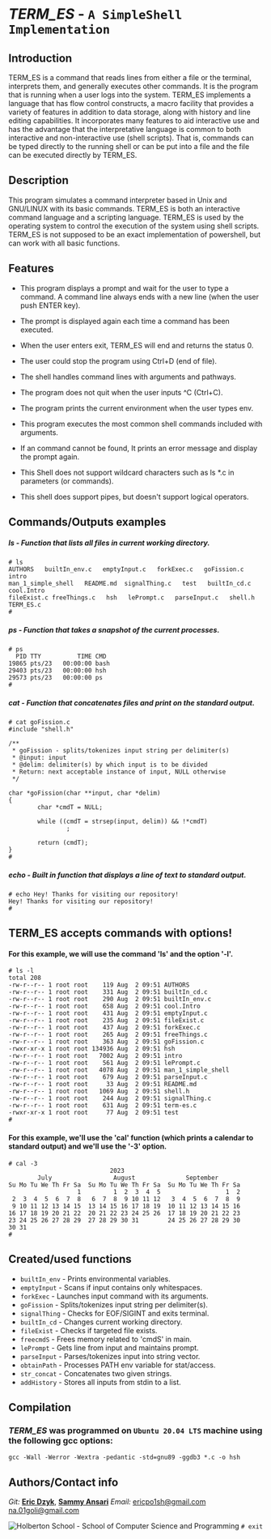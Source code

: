 # *TERM_ES* - `A SimpleShell Implementation`
## Introduction

TERM_ES is a command that reads lines from either a file or
the terminal, interprets them, and generally executes other commands.
It is the program that is running when a user logs into the system. TERM_ES implements a language that has flow control constructs, a macro facility that provides a variety of features in addition to data storage, along with history and line editing capabilities. It incorporates many features to aid interactive use and has the advantage that the interpretative language is common to both interactive and non-interactive use (shell scripts).  That is, commands can be typed directly to the running shell or can be put into a file and the file can be executed directly by TERM_ES.

## Description 
This program simulates a command interpreter based in Unix and GNU/LINUX with its basic commands. TERM_ES is both an interactive command language and a scripting language. TERM_ES is used by the operating system to control the execution of the system using shell scripts. TERM_ES is not supposed to be an exact implementation of powershell, but can work with all basic functions.

## Features 

- This program displays a prompt and wait for the user to type a command. A command line always ends with a new line (when the user push ENTER key).

- The prompt is displayed again each time a command has been executed.
- When the user enters exit, TERM_ES will end and returns the status 0.
- The user could stop the program using Ctrl+D (end of file).

- The shell handles command lines with arguments and pathways.

- The program does not quit when the user inputs ^C (Ctrl+C).

- The program prints the current environment when the user types env.

- This program executes the most common shell commands included with arguments.

- If an command cannot be found, It prints an error message and display the prompt again.

- This Shell does not support wildcard characters such as ls *.c in parameters (or commands). 

- This shell does support pipes, but doesn't support logical operators.

## Commands/Outputs examples

##### ls - Function that lists all files in current working directory.
```
# ls
AUTHORS   builtIn_env.c   emptyInput.c   forkExec.c   goFission.c   intro   
man_1_simple_shell   README.md  signalThing.c   test   builtIn_cd.c   cool.Intro 
fileExist.c freeThings.c   hsh   lePrompt.c   parseInput.c   shell.h   TERM_ES.c
#
```
##### ps - Function that takes a snapshot of the current processes.
```
# ps  
  PID TTY          TIME CMD
19865 pts/23   00:00:00 bash
29403 pts/23   00:00:00 hsh
29573 pts/23   00:00:00 ps
#
```
##### cat - Function that concatenates files and print on the standard output.
```
# cat goFission.c
#include "shell.h"

/**
 * goFission - splits/tokenizes input string per delimiter(s)
 * @input: input
 * @delim: delimiter(s) by which input is to be divided
 * Return: next acceptable instance of input, NULL otherwise
 */

char *goFission(char **input, char *delim)
{
        char *cmdT = NULL;

        while ((cmdT = strsep(input, delim)) && !*cmdT)
                ;

        return (cmdT);
}
# 
```
##### echo - Built in function that displays a line of text to standard output.
```
# echo Hey! Thanks for visiting our repository!
Hey! Thanks for visiting our repository!
# 
```
## TERM_ES accepts commands with options!

#### For this example, we will use the command 'ls' and the option '-l'.
```
# ls -l
total 208
-rw-r--r-- 1 root root    119 Aug  2 09:51 AUTHORS
-rw-r--r-- 1 root root    331 Aug  2 09:51 builtIn_cd.c
-rw-r--r-- 1 root root    290 Aug  2 09:51 builtIn_env.c
-rw-r--r-- 1 root root    658 Aug  2 09:51 cool.Intro
-rw-r--r-- 1 root root    431 Aug  2 09:51 emptyInput.c
-rw-r--r-- 1 root root    235 Aug  2 09:51 fileExist.c
-rw-r--r-- 1 root root    437 Aug  2 09:51 forkExec.c
-rw-r--r-- 1 root root    265 Aug  2 09:51 freeThings.c
-rw-r--r-- 1 root root    363 Aug  2 09:51 goFission.c
-rwxr-xr-x 1 root root 134936 Aug  2 09:51 hsh
-rw-r--r-- 1 root root   7002 Aug  2 09:51 intro
-rw-r--r-- 1 root root    561 Aug  2 09:51 lePrompt.c
-rw-r--r-- 1 root root   4078 Aug  2 09:51 man_1_simple_shell
-rw-r--r-- 1 root root    679 Aug  2 09:51 parseInput.c
-rw-r--r-- 1 root root     33 Aug  2 09:51 README.md
-rw-r--r-- 1 root root   1069 Aug  2 09:51 shell.h
-rw-r--r-- 1 root root    244 Aug  2 09:51 signalThing.c
-rw-r--r-- 1 root root    631 Aug  2 09:51 term-es.c
-rwxr-xr-x 1 root root     77 Aug  2 09:51 test
# 
```
#### For this example, we'll use the 'cal' function (which prints a calendar to standard output) and we'll use the '-3' option.
```
# cal -3
                            2023
        July                 August              September        
Su Mo Tu We Th Fr Sa  Su Mo Tu We Th Fr Sa  Su Mo Tu We Th Fr Sa  
                   1         1  2  3  4  5                  1  2  
 2  3  4  5  6  7  8   6  7  8  9 10 11 12   3  4  5  6  7  8  9  
 9 10 11 12 13 14 15  13 14 15 16 17 18 19  10 11 12 13 14 15 16  
16 17 18 19 20 21 22  20 21 22 23 24 25 26  17 18 19 20 21 22 23  
23 24 25 26 27 28 29  27 28 29 30 31        24 25 26 27 28 29 30  
30 31                                                             
# 
```
## Created/used functions

- `builtIn_env` - Prints environmental variables.
- `emptyInput` - Scans if input contains only whitespaces.
- `forkExec` - Launches input command with its arguments.
- `goFission` - Splits/tokenizes input string per delimiter(s).
- `signalThing` - Checks for EOF/SIGINT and exits terminal.
- `builtIn_cd` - Changes current working directory.
- `fileExist` - Checks if targeted file exists.
- `freecmdS` - Frees memory related to 'cmdS' in main.
- `lePrompt` - Gets line from input and maintains prompt.
- `parseInput` - Parses/tokenizes input into string vector.
- `obtainPath` - Processes PATH env variable for stat/access.
- `str_concat` - Concatenates two given strings.
- `addHistory` - Stores all inputs from stdin to a list.

## Compilation
### *TERM_ES* was programmed on `Ubuntu 20.04 LTS` machine using the following gcc options:
`gcc -Wall -Werror -Wextra -pedantic -std=gnu89 -ggdb3 *.c -o hsh`

## Authors/Contact info
*Git:* [**Eric Dzyk**](https://github.com/ericpo1sh), [**Sammy Ansari**](https://github.com/O-01) 
*Email:* <ericpo1sh@gmail.com> <na.01goli@gmail.com>

![Holberton School - School of Computer Science and Programming](https://uploads-ssl.webflow.com/6105315644a26f77912a1ada/63eea844ae4e3022154e2878_Holberton.png)
`# exit`
